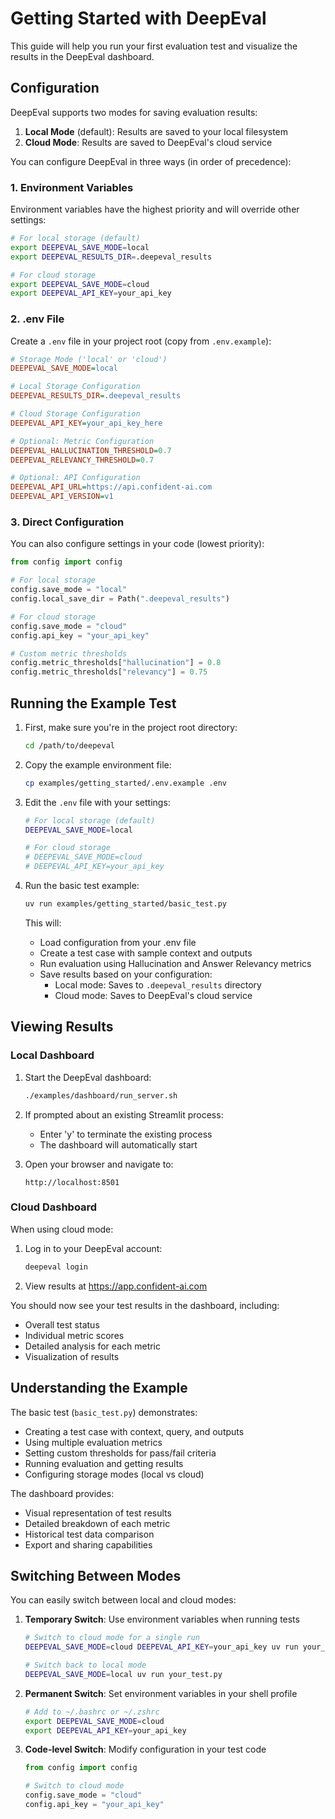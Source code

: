 # Getting Started with DeepEval

This guide will help you run your first evaluation test and visualize the results in the DeepEval dashboard.

## Configuration

DeepEval supports two modes for saving evaluation results:
1. **Local Mode** (default): Results are saved to your local filesystem
2. **Cloud Mode**: Results are saved to DeepEval's cloud service

You can configure DeepEval in three ways (in order of precedence):

### 1. Environment Variables
Environment variables have the highest priority and will override other settings:

```bash
# For local storage (default)
export DEEPEVAL_SAVE_MODE=local
export DEEPEVAL_RESULTS_DIR=.deepeval_results

# For cloud storage
export DEEPEVAL_SAVE_MODE=cloud
export DEEPEVAL_API_KEY=your_api_key
```

### 2. .env File
Create a `.env` file in your project root (copy from `.env.example`):

```ini
# Storage Mode ('local' or 'cloud')
DEEPEVAL_SAVE_MODE=local

# Local Storage Configuration
DEEPEVAL_RESULTS_DIR=.deepeval_results

# Cloud Storage Configuration
DEEPEVAL_API_KEY=your_api_key_here

# Optional: Metric Configuration
DEEPEVAL_HALLUCINATION_THRESHOLD=0.7
DEEPEVAL_RELEVANCY_THRESHOLD=0.7

# Optional: API Configuration
DEEPEVAL_API_URL=https://api.confident-ai.com
DEEPEVAL_API_VERSION=v1
```

### 3. Direct Configuration
You can also configure settings in your code (lowest priority):

```python
from config import config

# For local storage
config.save_mode = "local"
config.local_save_dir = Path(".deepeval_results")

# For cloud storage
config.save_mode = "cloud"
config.api_key = "your_api_key"

# Custom metric thresholds
config.metric_thresholds["hallucination"] = 0.8
config.metric_thresholds["relevancy"] = 0.75
```

## Running the Example Test

1. First, make sure you're in the project root directory:
   ```bash
   cd /path/to/deepeval
   ```

2. Copy the example environment file:
   ```bash
   cp examples/getting_started/.env.example .env
   ```

3. Edit the `.env` file with your settings:
   ```bash
   # For local storage (default)
   DEEPEVAL_SAVE_MODE=local
   
   # For cloud storage
   # DEEPEVAL_SAVE_MODE=cloud
   # DEEPEVAL_API_KEY=your_api_key
   ```

4. Run the basic test example:
   ```bash
   uv run examples/getting_started/basic_test.py
   ```

   This will:
   - Load configuration from your .env file
   - Create a test case with sample context and outputs
   - Run evaluation using Hallucination and Answer Relevancy metrics
   - Save results based on your configuration:
     - Local mode: Saves to `.deepeval_results` directory
     - Cloud mode: Saves to DeepEval's cloud service

## Viewing Results

### Local Dashboard
1. Start the DeepEval dashboard:
   ```bash
   ./examples/dashboard/run_server.sh
   ```

2. If prompted about an existing Streamlit process:
   - Enter 'y' to terminate the existing process
   - The dashboard will automatically start

3. Open your browser and navigate to:
   ```
   http://localhost:8501
   ```

### Cloud Dashboard
When using cloud mode:
1. Log in to your DeepEval account:
   ```bash
   deepeval login
   ```

2. View results at https://app.confident-ai.com

You should now see your test results in the dashboard, including:
- Overall test status
- Individual metric scores
- Detailed analysis for each metric
- Visualization of results

## Understanding the Example

The basic test (`basic_test.py`) demonstrates:
- Creating a test case with context, query, and outputs
- Using multiple evaluation metrics
- Setting custom thresholds for pass/fail criteria
- Running evaluation and getting results
- Configuring storage modes (local vs cloud)

The dashboard provides:
- Visual representation of test results
- Detailed breakdown of each metric
- Historical test data comparison
- Export and sharing capabilities

## Switching Between Modes

You can easily switch between local and cloud modes:

1. **Temporary Switch**: Use environment variables when running tests
   ```bash
   # Switch to cloud mode for a single run
   DEEPEVAL_SAVE_MODE=cloud DEEPEVAL_API_KEY=your_api_key uv run your_test.py

   # Switch back to local mode
   DEEPEVAL_SAVE_MODE=local uv run your_test.py
   ```

2. **Permanent Switch**: Set environment variables in your shell profile
   ```bash
   # Add to ~/.bashrc or ~/.zshrc
   export DEEPEVAL_SAVE_MODE=cloud
   export DEEPEVAL_API_KEY=your_api_key
   ```

3. **Code-level Switch**: Modify configuration in your test code
   ```python
   from config import config
   
   # Switch to cloud mode
   config.save_mode = "cloud"
   config.api_key = "your_api_key"
   ``` 